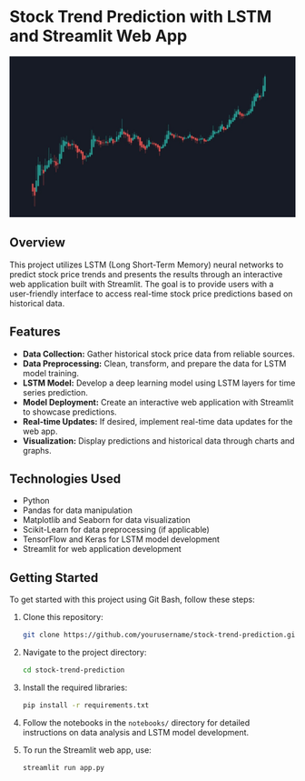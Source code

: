 # Stock Trend Prediction with LSTM and Streamlit Web App

![Stock Market](stock-market.jpg)

## Overview

This project utilizes LSTM (Long Short-Term Memory) neural networks to predict stock price trends and presents the results through an interactive web application built with Streamlit. The goal is to provide users with a user-friendly interface to access real-time stock price predictions based on historical data.

## Features

- **Data Collection:** Gather historical stock price data from reliable sources.
- **Data Preprocessing:** Clean, transform, and prepare the data for LSTM model training.
- **LSTM Model:** Develop a deep learning model using LSTM layers for time series prediction.
- **Model Deployment:** Create an interactive web application with Streamlit to showcase predictions.
- **Real-time Updates:** If desired, implement real-time data updates for the web app.
- **Visualization:** Display predictions and historical data through charts and graphs.

## Technologies Used

- Python
- Pandas for data manipulation
- Matplotlib and Seaborn for data visualization
- Scikit-Learn for data preprocessing (if applicable)
- TensorFlow and Keras for LSTM model development
- Streamlit for web application development

## Getting Started

To get started with this project using Git Bash, follow these steps:

1. Clone this repository:
    ```bash
    git clone https://github.com/yourusername/stock-trend-prediction.git
    ```
2. Navigate to the project directory:
    ```bash
    cd stock-trend-prediction
    ```
3. Install the required libraries:
    ```bash
    pip install -r requirements.txt
    ```
4. Follow the notebooks in the `notebooks/` directory for detailed instructions on data analysis and LSTM model development.

5. To run the Streamlit web app, use:
    ```bash
    streamlit run app.py
    ```
